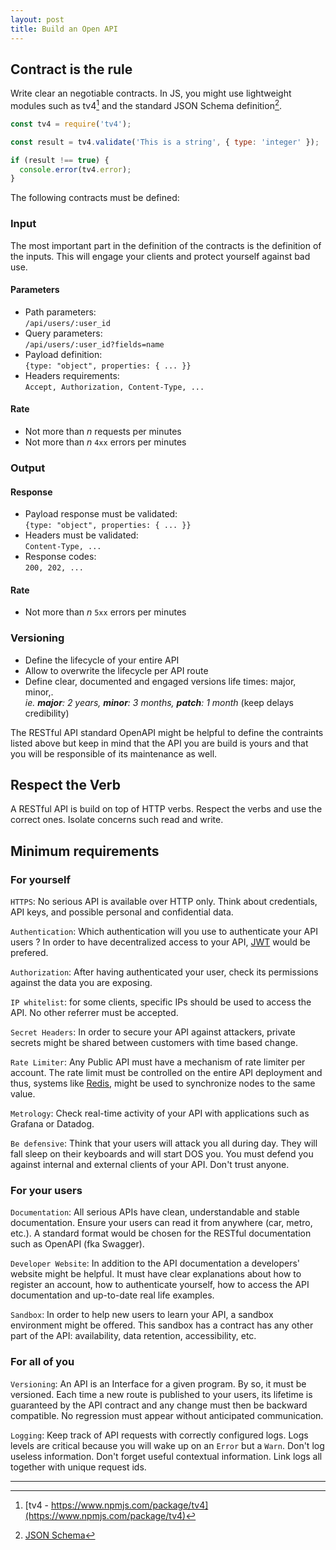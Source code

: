 ```yaml
---
layout: post
title: Build an Open API
---
```


## Contract is the rule

Write clear an negotiable contracts. In JS, you might use lightweight modules such as tv4[^1] and the standard JSON Schema definition[^2].

```js
const tv4 = require('tv4');

const result = tv4.validate('This is a string', { type: 'integer' });

if (result !== true) {
  console.error(tv4.error);
}
```

The following contracts must be defined:

### Input

The most important part in the definition of the contracts is the definition of the inputs. This will engage your clients and protect yourself against bad use.

#### Parameters

- Path parameters:<br/>`/api/users/:user_id`
- Query parameters:<br/>`/api/users/:user_id?fields=name`
- Payload definition:<br/> `{type: "object", properties: { ... }}`
- Headers requirements:<br/>`Accept, Authorization, Content-Type, ...`

#### Rate

- Not more than $n$ requests per minutes
- Not more than $n$ `4xx` errors per minutes

### Output

#### Response

- Payload response must be validated:<br/> `{type: "object", properties: { ... }}`
- Headers must be validated:<br/> `Content-Type, ...`
- Response codes:<br/> `200, 202, ...`

#### Rate

- Not more than $n$ `5xx` errors per minutes

### Versioning

- Define the lifecycle of your entire API
- Allow to overwrite the lifecycle per API route
- Define clear, documented and engaged versions life times: major, minor,.<br/>*ie. **major**: 2 years, **minor**: 3 months, **patch**: 1 month* (keep delays credibility)

The RESTful API standard OpenAPI might be helpful to define the contraints listed above but keep in mind that the API you are build is yours and that you will be responsible of its maintenance as well.

## Respect the Verb

A RESTful API is build on top of HTTP verbs. Respect the verbs and use the correct ones. Isolate concerns such read and write.

## Minimum requirements

### For yourself

`HTTPS`: No serious API is available over HTTP only. Think about credentials, API keys, and possible personal and confidential data. 

`Authentication`: Which authentication will you use to authenticate your API users ? In order to have decentralized access to your API, [JWT](jwt.io) would be prefered.

`Authorization`: After having authenticated your user, check its permissions against the data you are exposing.

`IP whitelist`: for some clients, specific IPs should be used to access the API. No other referrer must be accepted.

`Secret Headers`: In order to secure your API against attackers, private secrets might be shared between customers with time based change.

`Rate Limiter`: Any Public API must have a mechanism of rate limiter per account. The rate limit must be controlled on the entire API deployment and thus, systems like [Redis](), might be used to synchronize nodes to the same value.

`Metrology`: Check real-time activity of your API with applications such as Grafana or Datadog.

`Be defensive`: Think that your users will attack you all during day. They will fall sleep on their keyboards and will start DOS you. You must defend you against internal and external clients of your API. Don't trust anyone.

### For your users

`Documentation`: All serious APIs have clean, understandable and stable documentation. Ensure your users can read it from anywhere (car, metro, etc.). A standard format would be chosen for the RESTful documentation such as OpenAPI (fka Swagger).

`Developer Website`: In addition to the API documentation a developers' website might be helpful. It must have clear explanations about how to register an account, how to authenticate yourself, how to access the API documentation and up-to-date real life examples.

`Sandbox`: In order to help new users to learn your API, a sandbox environment might be offered. This sandbox has a contract has any other part of the API: availability, data retention, accessibility, etc.

### For all of you

`Versioning`: An API is an Interface for a given program. By so, it must be versioned. Each time a new route is published to your users, its lifetime is guaranteed by the API contract and any change must then be backward compatible. No regression must appear without anticipated communication.

`Logging`: Keep track of API requests with correctly configured logs. Logs levels are critical because you will wake up on an `Error` but a `Warn`. Don't log useless information. Don't forget useful contextual information. Link logs all together with unique request ids.


--------------------------------------

[^1]: [tv4 - https://www.npmjs.com/package/tv4](https://www.npmjs.com/package/tv4)

[^2]: [JSON Schema](http://json-schema.org/)
